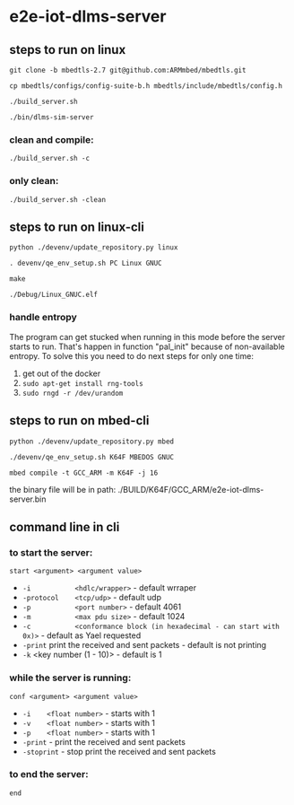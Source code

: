 # e2e-iot-dlms-server

## steps to run on linux
`git clone -b mbedtls-2.7 git@github.com:ARMmbed/mbedtls.git`

`cp mbedtls/configs/config-suite-b.h mbedtls/include/mbedtls/config.h`

`./build_server.sh`

`./bin/dlms-sim-server`

### clean and compile:

`./build_server.sh -c`

### only clean:

`./build_server.sh -clean`


## steps to run on linux-cli
`python ./devenv/update_repository.py linux`

`. devenv/qe_env_setup.sh PC Linux GNUC`

`make`

`./Debug/Linux_GNUC.elf`

### handle entropy
The program can get stucked when running in this mode before the server starts to run. That's happen in function "pal_init" because of non-available entropy.
To solve this you need to do next steps for only one time:
1. get out of the docker
2. `sudo apt-get install rng-tools`
3. `sudo rngd -r /dev/urandom`

## steps to run on mbed-cli
`python ./devenv/update_repository.py mbed`

`./devenv/qe_env_setup.sh K64F MBEDOS GNUC`

`mbed compile -t GCC_ARM -m K64F -j 16`

the binary file will be in path:
./BUILD/K64F/GCC_ARM/e2e-iot-dlms-server.bin

## command line in cli
### to start the server:
`start <argument> <argument value>`

* `-i           <hdlc/wrapper>` - default wrraper
* `-protocol    <tcp/udp>` - default udp
* `-p           <port number>` - default 4061
* `-m           <max pdu size>` - default 1024
* `-c           <conformance block (in hexadecimal - can start with 0x)>` - default as Yael requested
* `-print`      print the received and sent packets - default is not printing
* `-k`          <key number (1 - 10)> - default is 1

### while the server is running:
`conf <argument> <argument value>`

* `-i    <float number>` - starts with 1
* `-v    <float number>` - starts with 1
* `-p    <float number>` - starts with 1
* `-print`               - print the received and sent packets
* `-stoprint`            - stop print the received and sent packets

### to end the server:
`end`







